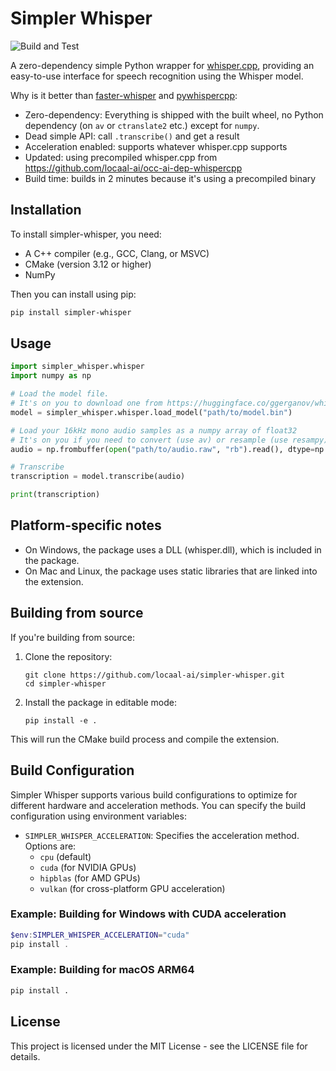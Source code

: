 # Simpler Whisper

![Build and Test](https://img.shields.io/github/actions/workflow/status/locaal-ai/simpler-whisper/build.yaml)

A zero-dependency simple Python wrapper for [whisper.cpp](https://github.com/ggerganov/whisper.cpp), providing an easy-to-use interface for speech recognition using the Whisper model.

Why is it better than [faster-whisper](https://github.com/SYSTRAN/faster-whisper) and [pywhispercpp](https://github.com/abdeladim-s/pywhispercpp):
- Zero-dependency: Everything is shipped with the built wheel, no Python dependency (on `av` or `ctranslate2` etc.) except for `numpy`.
- Dead simple API: call `.transcribe()` and get a result
- Acceleration enabled: supports whatever whisper.cpp supports
- Updated: using precompiled whisper.cpp from https://github.com/locaal-ai/occ-ai-dep-whispercpp
- Build time: builds in 2 minutes because it's using a precompiled binary

## Installation

To install simpler-whisper, you need:
- A C++ compiler (e.g., GCC, Clang, or MSVC)
- CMake (version 3.12 or higher)
- NumPy

Then you can install using pip:

```bash
pip install simpler-whisper
```

## Usage

```python
import simpler_whisper.whisper
import numpy as np

# Load the model file.
# It's on you to download one from https://huggingface.co/ggerganov/whisper.cpp
model = simpler_whisper.whisper.load_model("path/to/model.bin")

# Load your 16kHz mono audio samples as a numpy array of float32
# It's on you if you need to convert (use av) or resample (use resampy)
audio = np.frombuffer(open("path/to/audio.raw", "rb").read(), dtype=np.float32)

# Transcribe
transcription = model.transcribe(audio)

print(transcription)
```

## Platform-specific notes

- On Windows, the package uses a DLL (whisper.dll), which is included in the package.
- On Mac and Linux, the package uses static libraries that are linked into the extension.

## Building from source

If you're building from source:
1. Clone the repository:
   ```
   git clone https://github.com/locaal-ai/simpler-whisper.git
   cd simpler-whisper
   ```
2. Install the package in editable mode:
   ```
   pip install -e .
   ```

This will run the CMake build process and compile the extension.

## Build Configuration

Simpler Whisper supports various build configurations to optimize for different hardware and acceleration methods. You can specify the build configuration using environment variables:

- `SIMPLER_WHISPER_ACCELERATION`: Specifies the acceleration method. Options are:
  - `cpu` (default)
  - `cuda` (for NVIDIA GPUs)
  - `hipblas` (for AMD GPUs)
  - `vulkan` (for cross-platform GPU acceleration)

### Example: Building for Windows with CUDA acceleration

```powershell
$env:SIMPLER_WHISPER_ACCELERATION="cuda"
pip install .
```

### Example: Building for macOS ARM64

```bash
pip install .
```

## License

This project is licensed under the MIT License - see the LICENSE file for details.

